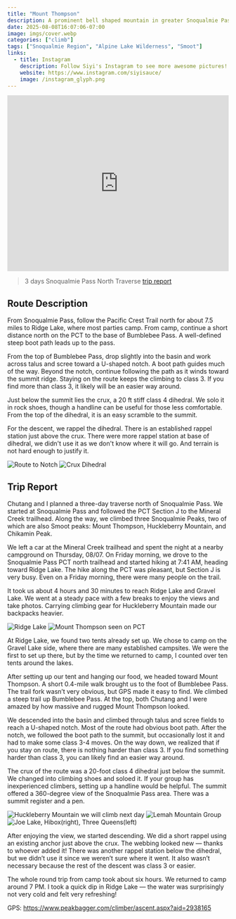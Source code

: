 ```yaml
---
title: "Mount Thompson"
description: A prominent bell shaped mountain in greater Snoqualmie Pass region
date: 2025-08-08T16:07:06-07:00
image: imgs/cover.webp
categories: ["climb"]
tags: ["Snoqualmie Region", "Alpine Lake Wilderness", "Smoot"]
links:
  - title: Instagram
    description: Follow Siyi's Instagram to see more awesome pictures!
    website: https://www.instagram.com/siyisauce/
    image: /instagram_glyph.png
---
```

<iframe src="https://caltopo.com/m/EJ17CFF" width="100%" height="400px" frameBorder="0"></iframe>

> 3 days Snoqualmie Pass North Traverse [trip report](https://www.hippohamster.com/posts/alpine_lake_wilderness/snoqualmie_pass_north_traverse/)

## Route Description
From Snoqualmie Pass, follow the Pacific Crest Trail north for about 7.5 miles to Ridge Lake, where most parties camp. From camp, continue a short distance north on the PCT to the base of Bumblebee Pass. A well-defined steep boot path leads up to the pass.

From the top of Bumblebee Pass, drop slightly into the basin and work across talus and scree toward a U-shaped notch. A boot path guides much of the way. Beyond the notch, continue following the path as it winds toward the summit ridge. Staying on the route keeps the climbing to class 3. If you find more than class 3, it likely will be an easier way around.

Just below the summit lies the crux, a 20 ft stiff class 4 dihedral. We solo it in rock shoes, though a handline can be useful for those less comfortable. From the top of the dihedral, it is an easy scramble to the summit.

For the descent, we rappel the dihedral. There is an established rappel station just above the crux. There were more rappel station at base of dihedral, we didn't use it as we don't know where it will go. And terrain is not hard enough to justify it.

![Route to Notch](imgs/route.webp) ![Crux Dihedral](imgs/crux.webp)

## Trip Report

Chutang and I planned a three-day traverse north of Snoqualmie Pass. We started at Snoqualmie Pass and followed the PCT Section J to the Mineral Creek trailhead. Along the way, we climbed three Snoqualmie Peaks, two of which are also Smoot peaks: Mount Thompson, Huckleberry Mountain, and Chikamin Peak.

We left a car at the Mineral Creek trailhead and spent the night at a nearby campground on Thursday, 08/07. On Friday morning, we drove to the Snoqualmie Pass PCT north trailhead and started hiking at 7:41 AM, heading toward Ridge Lake. The hike along the PCT was pleasant, but Section J is very busy. Even on a Friday morning, there were many people on the trail.

It took us about 4 hours and 30 minutes to reach Ridge Lake and Gravel Lake. We went at a steady pace with a few breaks to enjoy the views and take photos. Carrying climbing gear for Huckleberry Mountain made our backpacks heavier.

![Ridge Lake](imgs/ridge_lake.webp) ![Mount Thompson seen on PCT](imgs/pct.webp)

At Ridge Lake, we found two tents already set up. We chose to camp on the Gravel Lake side, where there are many established campsites. We were the first to set up there, but by the time we returned to camp, I counted over ten tents around the lakes.

After setting up our tent and hanging our food, we headed toward Mount Thompson. A short 0.4-mile walk brought us to the foot of Bumblebee Pass. The trail fork wasn’t very obvious, but GPS made it easy to find. We climbed a steep trail up Bumblebee Pass. At the top, both Chutang and I were amazed by how massive and rugged Mount Thompson looked.

We descended into the basin and climbed through talus and scree fields to reach a U-shaped notch. Most of the route had obvious boot path. After the notch, we followed the boot path to the summit, but occasionally lost it and had to make some class 3-4 moves. On the way down, we realized that if you stay on route, there is nothing harder than class 3. If you find something harder than class 3, you can likely find an easier way around.

The crux of the route was a 20-foot class 4 dihedral just below the summit. We changed into climbing shoes and soloed it. If your group has inexperienced climbers, setting up a handline would be helpful. The summit offered a 360-degree view of the Snoqualmie Pass area. There was a summit register and a pen.

![Huckleberry Mountain we will climb next day](imgs/huckleberry.webp) ![Lemah Mountain Group](imgs/lemah.webp) ![Joe Lake, Hibox(right), Three Queens(left)](imgs/joe.webp)

After enjoying the view, we started descending. We did a short rappel using an existing anchor just above the crux. The webbing looked new — thanks to whoever added it! There was another rappel station below the dihedral, but we didn’t use it since we weren’t sure where it went. It also wasn’t necessary because the rest of the descent was class 3 or easier.

The whole round trip from camp took about six hours. We returned to camp around 7 PM. I took a quick dip in Ridge Lake — the water was surprisingly not very cold and felt very refreshing!

GPS: https://www.peakbagger.com/climber/ascent.aspx?aid=2938165
